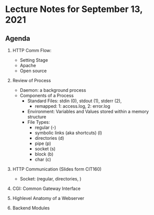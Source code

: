 # Lecture Notes for September 13, 2021

## Agenda
  1. HTTP Comm Flow:
     - Setting Stage
     - Apache
     - Open source
  1. Review of Process
     - Daemon:  a background process
     - Components of a Process
       - Standard Files: stdin (0), stdout (1), stderr (2), 
         - remapped:  1: access.log, 2: error.log
       - Environment: Variables and Values stored within a memory structure
       - File Types:
         - regular (-)
         - symbolic links (aka shortcuts) (l)
         - directories (d)
         - pipe (p)
         - socket (s)
         - block (b)
         - char (c)

  1. HTTP Communication  (Slides form CIT160)
       - Socket:   (regular, directories, )
  1. CGI: Common Gateway Interface
  1. Highlevel Anatomy of a Webserver
  1. Backend Modules 

